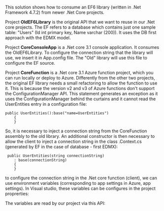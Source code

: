 This solution shows how to consume an EF6 library (written in .Net Framework 4.7.2) from newer .Net Core projects.

Project <b>OldEF6Library</b> is the original API that we want to reuse in our .Net core projects. The EF refers to a database which contains just one sample table: "Users" (Id int primary key, Name varchar (200)). It uses the DB first approach with the EDMX model.

Project <b>CoreConsoleApp</b> is a .Net core 3.1 console application. It consumes the OldEF6Library. To configure the connection string that the library will use, we insert it in App.config file. The "Old" library will use this file to configure the EF source. 

Project <b>CoreFunction</b> is a .Net core 3.1 Azure function project, which you can run locally or deploy to Azure. Differently from the other two projects, the original EF library  needs a small refactoring to allow the function to use it. This is because the version v2 and v3 of Azure functions don't support the ConfigurationManager API. This statement generates an exception as it uses the ConfigurationManager behind the curtains and it cannot read the UserEntities entry in a configuration file:

    public UserEntities():base("name=UserEntities")
        {
        }

So, it is necessary to inject a connection string from the CoreFunction assembly to the old library. An additional constructor is then necessary to allow the client to inject a connection string in the class .Context.cs (generated by EF in the case of database - first EDMX):

     public UserEntities(string connectionString)
        : base(connectionString)
        {
        }
to configure the connection string in the .Net core function (client), we can use environment variables (corresponding to app settings in Azure, app settings). In Visual studio, these variables can be configures in the project proprerties:

The variables are read by our project via this API:




